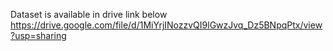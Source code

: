 Dataset is available in drive link below <br />
https://drive.google.com/file/d/1MiYrjINozzvQI9lGwzJvq_Dz5BNpqPtx/view?usp=sharing
